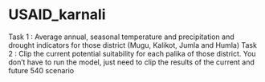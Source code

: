 # USAID_karnali

Task 1 : Average annual, seasonal temperature and precipitation and drought indicators for those district (Mugu, Kalikot, Jumla and Humla)
Task 2 : Clip the current potential suitability for each palika of those district. You don’t have to run the model, just need to clip the results of the current and future 540 scenario
